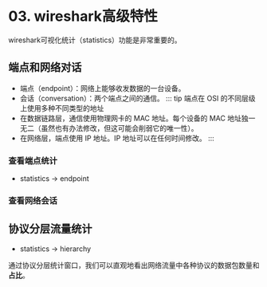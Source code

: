 # 03. wireshark高级特性
wireshark可视化统计（statistics）功能是非常重要的。
## 端点和网络对话
* 端点（endpoint）：网络上能够收发数据的一台设备。
* 会话（conversation）：两个端点之间的通信。
::: tip 端点在 OSI 的不同层级上使用多种不同类型的地址
* 在数据链路层，通信使用物理网卡的 MAC 地址。每个设备的 MAC 地址独一无二（虽然也有办法修改，但这可能会削弱它的唯一性）。
* 在网络层，端点使用 IP 地址。IP 地址可以在任何时间修改。
:::

### 查看端点统计
* statistics -> endpoint

### 查看网络会话
## 协议分层流量统计
* statistics -> hierarchy

通过协议分层统计窗口，我们可以直观地看出网络流量中各种协议的数据包数量和**占比**。
